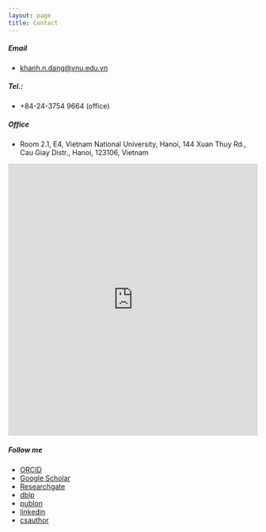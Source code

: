 ```yaml
---
layout: page
title: Contact 
---
```



##### Email

- [khanh.n.dang@vnu.edu.vn](mailto:khanh.n.dang@vnu.edu.vn)

##### Tel.: 
- +84-24-3754 9664 (office)
  
##### Office

- Room 2.1, E4, Vietnam National University, Hanoi, 144 Xuan Thuy Rd., Cau Giay Distr., Hanoi, 123106, Vietnam  

<iframe src="https://www.google.com/maps/embed?pb=!1m18!1m12!1m3!1d3723.861113554082!2d105.7805135512031!3d21.03824249275995!2m3!1f0!2f0!3f0!3m2!1i1024!2i768!4f13.1!3m3!1m2!1s0x3135ab354920c233%3A0x5d0313a3bfdc4f37!2sVNU%20University%20of%20Engineering%20and%20Technology!5e0!3m2!1sen!2s!4v1621681710447!5m2!1sen!2s" width="100%" class="rounded" height="550" style="border:0;" allowfullscreen="" loading="lazy"></iframe>


##### Follow me

- [ORCID](https://orcid.org/0000-0001-6702-3870)
- [Google Scholar](https://scholar.google.com.vn/citations?user=mQbqkUMAAAAJ) 
- [Researchgate](https://www.researchgate.net/profile/Khanh-Dang-16)
- [dblp](https://dblp.uni-trier.de/pid/184/5348.html)
- [publon](https://publons.com/researcher/3564843)
- [linkedin](https://www.linkedin.com/in/dnk0904/)
- [csauthor](https://www.csauthors.net/khanh-n-dang/)

